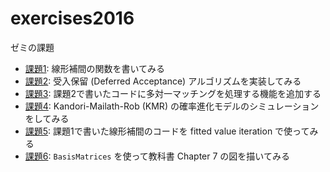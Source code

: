 # exercises2016
ゼミの課題

* [課題1](ex01): 線形補間の関数を書いてみる
* [課題2](ex02): 受入保留 (Deferred Acceptance) アルゴリズムを実装してみる
* [課題3](ex03): 課題2で書いたコードに多対一マッチングを処理する機能を追加する
* [課題4](ex04): Kandori-Mailath-Rob (KMR) の確率進化モデルのシミュレーションをしてみる
* [課題5](ex05): 課題1で書いた線形補間のコードを fitted value iteration で使ってみる
* [課題6](ex06): `BasisMatrices` を使って教科書 Chapter 7 の図を描いてみる
